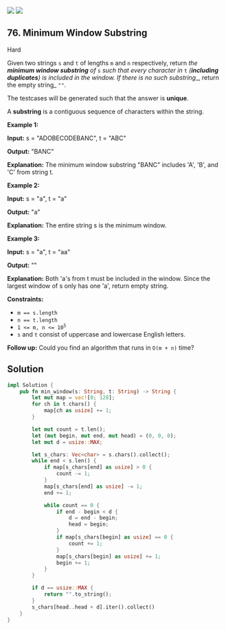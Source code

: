 [![](https://img.shields.io/github/stars/javadev/LeetCode-in-All?label=Stars&style=flat-square)](https://github.com/javadev/LeetCode-in-All)
[![](https://img.shields.io/github/forks/javadev/LeetCode-in-All?label=Fork%20me%20on%20GitHub%20&style=flat-square)](https://github.com/javadev/LeetCode-in-All/fork)

## 76\. Minimum Window Substring

Hard

Given two strings `s` and `t` of lengths `m` and `n` respectively, return _the **minimum window substring** of_ `s` _such that every character in_ `t` _(**including duplicates**) is included in the window. If there is no such substring__, return the empty string_ `""`_._

The testcases will be generated such that the answer is **unique**.

A **substring** is a contiguous sequence of characters within the string.

**Example 1:**

**Input:** s = "ADOBECODEBANC", t = "ABC"

**Output:** "BANC"

**Explanation:** The minimum window substring "BANC" includes 'A', 'B', and 'C' from string t.

**Example 2:**

**Input:** s = "a", t = "a"

**Output:** "a"

**Explanation:** The entire string s is the minimum window.

**Example 3:**

**Input:** s = "a", t = "aa"

**Output:** ""

**Explanation:** Both 'a's from t must be included in the window. Since the largest window of s only has one 'a', return empty string.

**Constraints:**

*   `m == s.length`
*   `n == t.length`
*   <code>1 <= m, n <= 10<sup>5</sup></code>
*   `s` and `t` consist of uppercase and lowercase English letters.

**Follow up:** Could you find an algorithm that runs in `O(m + n)` time?

## Solution

```rust
impl Solution {
    pub fn min_window(s: String, t: String) -> String {
        let mut map = vec![0; 128];
        for ch in t.chars() {
            map[ch as usize] += 1;
        }

        let mut count = t.len();
        let (mut begin, mut end, mut head) = (0, 0, 0);
        let mut d = usize::MAX;

        let s_chars: Vec<char> = s.chars().collect();
        while end < s.len() {
            if map[s_chars[end] as usize] > 0 {
                count -= 1;
            }
            map[s_chars[end] as usize] -= 1;
            end += 1;

            while count == 0 {
                if end - begin < d {
                    d = end - begin;
                    head = begin;
                }
                if map[s_chars[begin] as usize] == 0 {
                    count += 1;
                }
                map[s_chars[begin] as usize] += 1;
                begin += 1;
            }
        }

        if d == usize::MAX {
            return "".to_string();
        }
        s_chars[head..head + d].iter().collect()
    }
}
```